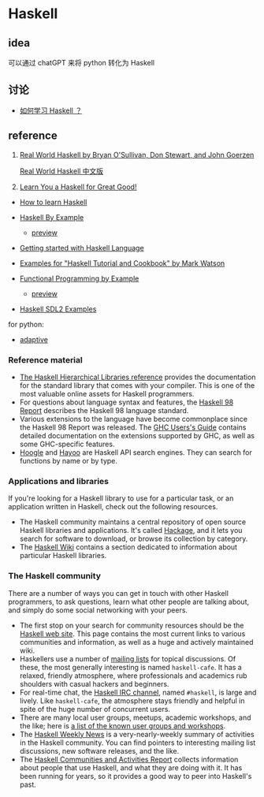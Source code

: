 # Haskell

## idea

可以通过 chatGPT 来将 python 转化为 Haskell

## 讨论

- [如何学习 Haskell ？](https://www.zhihu.com/question/20193745)

## reference

1. [Real World Haskell by Bryan O'Sullivan, Don Stewart, and John Goerzen](https://book.realworldhaskell.org/)

   [Real World Haskell 中文版](https://rwh.readthedocs.io/en/latest/index.html)

2. [Learn You a Haskell for Great Good!](http://learnyouahaskell.com/chapters)

- [How to learn Haskell](https://github.com/bitemyapp/learnhaskell)

- [Haskell By Example](https://github.com/lotz84/haskellbyexample)

  - [preview](http://lotz84.github.io/haskellbyexample/)

- [Getting started with Haskell Language](https://riptutorial.com/haskell)

- [Examples for "Haskell Tutorial and Cookbook" by Mark Watson](https://github.com/mark-watson/haskell_tutorial_cookbook_examples)

- [Functional Programming by Example](https://github.com/caiorss/Functional-Programming)

  - [preview](http://caiorss.github.io/Functional-Programming/)

- [Haskell SDL2 Examples](https://github.com/palf/haskell-sdl2-examples)

for python:

- [adaptive](https://github.com/python-adaptive/adaptive)

### Reference material

- [The Haskell Hierarchical Libraries reference](http://www.haskell.org/ghc/docs/latest/html/libraries/index.html) provides the documentation for the standard library that comes with your compiler. This is one of the most valuable online assets for Haskell programmers.
- For questions about language syntax and features, the [Haskell 98 Report](http://haskell.org/onlinereport/) describes the Haskell 98 language standard.
- Various extensions to the language have become commonplace since the Haskell 98 Report was released. The [GHC Users's Guide](http://www.haskell.org/ghc/docs/latest/html/users_guide/index.html) contains detailed documentation on the extensions supported by GHC, as well as some GHC-specific features.
- [Hoogle](http://haskell.org/hoogle/) and [Hayoo](http://holumbus.fh-wedel.de/hayoo/hayoo.html) are Haskell API search engines. They can search for functions by name or by type.

### Applications and libraries

If you're looking for a Haskell library to use for a particular task, or an application written in Haskell, check out the following resources.

- The Haskell community maintains a central repository of open source Haskell libraries and applications. It's called [Hackage](http://hackage.haskell.org/), and it lets you search for software to download, or browse its collection by category.
- The [Haskell Wiki](http://haskell.org/haskellwiki/Applications_and_libraries) contains a section dedicated to information about particular Haskell libraries.

### The Haskell community

There are a number of ways you can get in touch with other Haskell programmers, to ask questions, learn what other people are talking about, and simply do some social networking with your peers.

- The first stop on your search for community resources should be the [Haskell web site](http://www.haskell.org/). This page contains the most current links to various communities and information, as well as a huge and actively maintained wiki.
- Haskellers use a number of [mailing lists](http://haskell.org/haskellwiki/Mailing_lists) for topical discussions. Of these, the most generally interesting is named `haskell-cafe`. It has a relaxed, friendly atmosphere, where professionals and academics rub shoulders with casual hackers and beginners.
- For real-time chat, the [Haskell IRC channel](http://haskell.org/haskellwiki/IRC_channel), named `#haskell`, is large and lively. Like `haskell-cafe`, the atmosphere stays friendly and helpful in spite of the huge number of concurrent users.
- There are many local user groups, meetups, academic workshops, and the like; here is [a list of the known user groups and workshops](http://haskell.org/haskellwiki/User_groups).
- The [Haskell Weekly News](http://sequence.complete.org/) is a very-nearly-weekly summary of activities in the Haskell community. You can find pointers to interesting mailing list discussions, new software releases, and the like.
- The [Haskell Communities and Activities Report](http://haskell.org/communities/) collects information about people that use Haskell, and what they are doing with it. It has been running for years, so it provides a good way to peer into Haskell's past.
